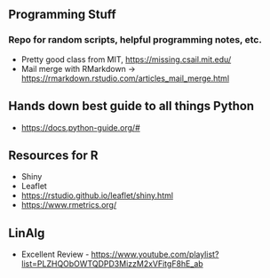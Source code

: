 ## Programming Stuff
### Repo for random scripts, helpful programming notes, etc. 


- Pretty good class from MIT, https://missing.csail.mit.edu/
- Mail merge with RMarkdown -> https://rmarkdown.rstudio.com/articles_mail_merge.html


## Hands down best guide to all things Python
  - https://docs.python-guide.org/#

## Resources for R 
  - Shiny
  - Leaflet
  - https://rstudio.github.io/leaflet/shiny.html
  - https://www.rmetrics.org/

## LinAlg
  - Excellent Review - https://www.youtube.com/playlist?list=PLZHQObOWTQDPD3MizzM2xVFitgF8hE_ab
